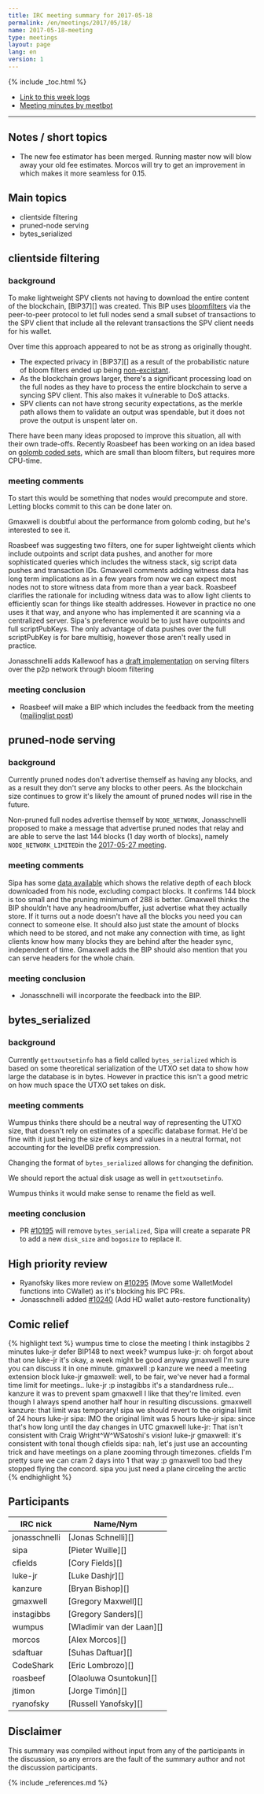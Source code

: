 ```yaml
---
title: IRC meeting summary for 2017-05-18
permalink: /en/meetings/2017/05/18/
name: 2017-05-18-meeting
type: meetings
layout: page
lang: en
version: 1
---
```

{% include _toc.html %}
 
- [Link to this week logs](https://botbot.me/freenode/ion-core-dev/2017-05-18/?msg=85822053&page=2)
- [Meeting minutes by meetbot](http://www.erisian.com.au/meetbot/ion-core-dev/2017/ion-core-dev.2017-05-18-19.01.html)
 
---

## Notes / short topics

- The new fee estimator has been merged. Running master now will blow away your old fee estimates. Morcos will try to get an improvement in which makes it more seamless for 0.15.

## Main topics

- clientside filtering
- pruned-node serving
- bytes_serialized

## clientside filtering

### background

To make lightweight SPV clients not having to download the entire content of the blockchain, [BIP37][] was created. This BIP uses [bloomfilters](https://en.wikipedia.org/wiki/Bloom_filter) via the peer-to-peer protocol to let full nodes send a small subset of transactions to the SPV client that include all the relevant transactions the SPV client needs for his wallet.

Over time this approach appeared to not be as strong as originally thought. 
- The expected privacy in [BIP37][] as a result of the probabilistic nature of bloom filters ended up being [non-excistant](https://eprint.iacr.org/2014/763.pdf). 
- As the blockchain grows larger, there's a significant processing load on the full nodes as they have to process the entire blockchain to serve a syncing SPV client. This also makes it vulnerable to DoS attacks.
- SPV clients can not have strong security expectations, as the merkle path allows them to validate an output was spendable, but it does not prove the output is unspent later on.

There have been many ideas proposed to improve this situation, all with their own trade-offs. Recently Roasbeef has been working on an idea based on [golomb coded sets](https://en.wikipedia.org/wiki/Golomb_coding), which are small than bloom filters, but requires more CPU-time.

### meeting comments

To start this would be something that nodes would precompute and store. Letting blocks commit to this can be done later on.

Gmaxwell is doubtful about the performance from golomb coding, but he's interested to see it.

Roasbeef was suggesting two filters, one for super lightweight clients which include outpoints and script data pushes, and another for more sophisticated queries which includes the witness stack, sig script data pushes and transaction IDs. Gmaxwell comments adding witness data has long term implications as in a few years from now we can expect most nodes not to store witness data from more than a year back. Roasbeef clarifies the rationale for including witness data was to allow light clients to efficiently scan for things like stealth addresses. However in practice no one uses it that way, and anyone who has implemented it are scanning via a centralized server. Sipa's preference would be to just have outpoints and full scriptPubKeys. The only advantage of data pushes over the full scriptPubKey is for bare multisig, however those aren't really used in practice.

Jonasschnelli adds Kallewoof has a [draft implementation](https://github.com/kallewoof/ion/pull/1/files) on serving filters over the p2p network through bloom filtering

### meeting conclusion

- Roasbeef will make a BIP which includes the feedback from the meeting ([mailinglist post](https://lists.linuxfoundation.org/pipermail/ion-dev/2017-June/014474.html))

## pruned-node serving

### background

Currently pruned nodes don't advertise themself as having any blocks, and as a result they don't serve any blocks to other peers. As the blockchain size continues to grow it's likely the amount of pruned nodes will rise in the future.

Non-pruned full nodes advertise themself by `NODE_NETWORK`, Jonasschnelli proposed to make a message that advertise pruned nodes that relay and are able to serve the last 144 blocks (1 day worth of blocks), namely `NODE_NETWORK_LIMITED`in the [2017-05-27 meeting](https://ioncore.xyz/en/meetings/2017/04/27/#node_network_limited).


### meeting comments

Sipa has some [data available](http://ion.sipa.be/depths.png) which shows the relative depth of each block downloaded from his node, excluding compact blocks. It confirms 144 block is too small and the pruning minimum of 288 is better. Gmaxwell thinks the BIP shouldn't have any headroom/buffer, just advertise what they actually store. If it turns out a node doesn't have all the blocks you need you can connect to someone else. It should also just state the amount of blocks which need to be stored, and not make any connection with time, as light clients know how many blocks they are behind after the header sync, independent of time. Gmaxwell adds the BIP should also mention that you can serve headers for the whole chain.

### meeting conclusion

- Jonasschnelli will incorporate the feedback into the BIP.

## bytes_serialized

### background

Currently `gettxoutsetinfo` has a field called `bytes_serialized` which is based on some theoretical serialization of the UTXO set data to show how large the database is in bytes. However in practice this isn't a good metric on how much space the UTXO set takes on disk. 

### meeting comments

Wumpus thinks there should be a neutral way of representing the UTXO size, that doesn't rely on estimates of a specific database format. He'd be fine with it just being the size of keys and values in a neutral format, not accounting for the levelDB prefix compression.

Changing the format of `bytes_serialized` allows for changing the definition.

We should report the actual disk usage as well in `gettxoutsetinfo`.

Wumpus thinks it would make sense to rename the field as well.

### meeting conclusion

- PR [#10195][] will remove `bytes_serialized`, Sipa will create a separate PR to add a new `disk_size` and `bogosize` to replace it.

## High priority review

- Ryanofsky likes more review on [#10295][] (Move some WalletModel functions into CWallet) as it's blocking his IPC PRs.
- Jonasschnelli added [#10240][] (Add HD wallet auto-restore functionality)

## Comic relief

{% highlight text %}
wumpus        time to close the meeting I think
instagibbs    2 minutes
luke-jr       defer BIP148 to next week?
wumpus        luke-jr: oh forgot about that one
luke-jr       it's okay, a week might be good anyway
gmaxwell      I'm sure you can discuss it in one minute.
gmaxwell      :p
kanzure       we need a meeting extension block
luke-jr       gmaxwell: well, to be fair, we've never had a formal time limit for meetings..
luke-jr       :p
instagibbs    it's a standardness rule...
kanzure       it was to prevent spam
gmaxwell      I like that they're limited. even though I always spend another half hour in resulting discussions.
gmaxwell      kanzure: that limit was temporary!
sipa          we should revert to the original limit of 24 hours
luke-jr       sipa: IMO the original limit was 5 hours
luke-jr       sipa: since that's how long until the day changes in UTC
gmaxwell      luke-jr: That isn't consistent with Craig Wright^W^WSatoshi's vision!
luke-jr       gmaxwell: it's consistent with tonal though
cfields       sipa: nah, let's just use an accounting trick and have meetings on a plane zooming through timezones.
cfields       I'm pretty sure we can cram 2 days into 1 that way :p
gmaxwell      too bad they stopped flying the concord.
sipa          you just need a plane circeling the arctic
{% endhighlight %}

## Participants
 
| IRC nick        | Name/Nym                  |
|-----------------|---------------------------|
| jonasschnelli   | [Jonas Schnelli][]        |
| sipa            | [Pieter Wuille][]         |
| cfields         | [Cory Fields][]           |
| luke-jr         | [Luke Dashjr][]           |
| kanzure         | [Bryan Bishop][]          |
| gmaxwell        | [Gregory Maxwell][]       |
| instagibbs      | [Gregory Sanders][]       |
| wumpus          | [Wladimir van der Laan][] |
| morcos          | [Alex Morcos][]           |
| sdaftuar        | [Suhas Daftuar][]         |
| CodeShark       | [Eric Lombrozo][]         |
| roasbeef        | [Olaoluwa Osuntokun][]    |
| jtimon          | [Jorge Timón][]           |
| ryanofsky       | [Russell Yanofsky][]      |

## Disclaimer
 
This summary was compiled without input from any of the participants in the discussion, so any errors are the fault of the summary author and not the discussion participants.

[#10295]: https://github.com/cevap/ion/pull/10295
[#10240]: https://github.com/cevap/ion/pull/10240
[#10195]: https://github.com/cevap/ion/pull/10195

{% include _references.md %}
